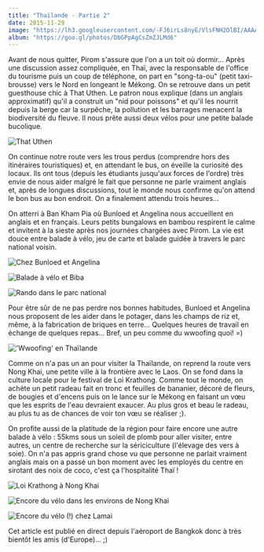 ```yaml
---
title: "Thaïlande - Partie 2"
date: 2015-11-29
image: "https://lh3.googleusercontent.com/-FJ6irLs8nyE/VlsFNH2OlBI/AAAAAAAANPs/7Djs4g2gih8/s576-Ic42/IMG_20151124_204706%25257E2.jpg"
album: "https://goo.gl/photos/DbGPpAgCsZmZJLMd6"
---
```


Avant de nous quitter, Pirom s'assure que l'on a un toit où dormir... Après une discussion assez compliquée, en Thaï, avec la responsable de l'office du tourisme puis un coup de téléphone, on part en "song-ta-ou" (petit taxi-brousse) vers le Nord en longeant le Mékong. On se retrouve dans un petit guesthouse chic à That Uthen. Le patron nous explique (dans un anglais approximatif) qu'il a construit un "nid pour poissons" et qu'il les nourrit depuis la berge car la surpêche, la pollution et les barrages menacent la biodiversité du fleuve. Il nous prête aussi deux vélos pour une petite balade bucolique.

![](https://lh3.googleusercontent.com/-e1CDMm9kxFI/VlsDwHcTjmI/AAAAAAAANP0/97b9Hudk5kg/s912-Ic42/PhotoGrid_1448532871470.jpg "That Uthen")

On continue notre route vers les trous perdus (comprendre hors des itinéraires touristiques) et, en attendant le bus, on éveille la curiosité des locaux. Ils ont tous (depuis les étudiants jusqu'aux forces de l'ordre) très envie de nous aider malgré le fait que personne ne parle vraiment anglais et, après de longues discussions, tout le monde nous confirme qu'on attend le bon bus au bon endroit. On a finalement attendu trois heures...

On atterri à Ban Kham Pia où Bunloed et Angelina nous accueillent en anglais et en français. Leurs petits bungalows en bambou respirent le calme et invitent à la sieste après nos journées chargées avec Pirom. La vie est douce entre balade à vélo, jeu de carte et balade guidée à travers le parc national voisin.

![](https://lh3.googleusercontent.com/-iLf0xIDkbCg/VlsDwDsjSMI/AAAAAAAANP0/XSwjuuIa1g0/s912-Ic42/PhotoGrid_1448535390782.jpg "Chez Bunloed et Angelina")

![](https://lh3.googleusercontent.com/-zGUZnPNwtr0/VlsDwHUkSoI/AAAAAAAANP0/9RD2hlQTj6o/s912-Ic42/PhotoGrid_1448536045951.jpg " Balade à vélo et Biba")

![](https://lh3.googleusercontent.com/-ZN1hPg89jLU/VlsDwMwkXAI/AAAAAAAANP0/nBpivZa5Qs4/s912-Ic42/PhotoGrid_1448534782895.jpg "Rando dans le parc national")

Pour être sûr de ne pas perdre nos bonnes habitudes, Bunloed et Angelina nous proposent de les aider dans le potager, dans les champs de riz et, même, à la fabrication de briques en terre... Quelques heures de travail en échange de quelques repas... Bref, un peu comme du wwoofing quoi! =)

![](https://lh3.googleusercontent.com/-hSg1hrO7xfw/VlsDwO0WRnI/AAAAAAAANP0/0jMtddJctKo/s912-Ic42/PhotoGrid_1448534219741.jpg "'Wwoofing' en Thaïlande")

Comme on n'a pas un an pour visiter la Thaïlande, on reprend la route vers Nong Khai, une petite ville à la frontière avec le Laos. On se fond dans la culture locale pour le festival de Loi Krathong. Comme tout le monde, on achète un petit radeau fait en tronc et feuilles de bananier, décoré de fleurs, de bougies et d'encens puis on le lance sur le Mékong en faisant un vœu que les esprits de l'eau devraient exaucer. Au plus gros et beau le radeau, au plus tu as de chances de voir ton vœu se réaliser ;). 

On profite aussi de la platitude de la région pour faire encore une autre balade à vélo : 55kms sous un soleil de plomb pour aller visiter, entre autres, un centre de recherche sur la sériciculture (l'élevage des vers à soie). On n'a pas appris grand chose vu que personne ne parlait vraiment anglais mais on a passé un bon moment avec les employés du centre en sirotant des noix de coco, c'est ça l'hospitalité Thaï ! 

![](https://lh3.googleusercontent.com/-bP4NHRYBIrw/VlsDwF7L3iI/AAAAAAAANP0/Zh60QzK_3Zs/s912-Ic42/PhotoGrid_1448533514080.jpg "Loi Krathong à Nong Khai")

![](https://lh3.googleusercontent.com/-9ng_GnBrsNI/VlsKhHbOOmI/AAAAAAAANRY/T-_0TulEJC4/s912-Ic42/PhotoGrid_1448806997659.jpg "Encore du vélo dans les environs de Nong Khai")

![](https://lh3.googleusercontent.com/-QY7LhhQ2Nvo/VlsDwBmKEyI/AAAAAAAANP0/lPHokWS54U4/s912-Ic42/PhotoGrid_1448804002904.jpg "Encore du vélo (!) chez Lamai")

Cet article est publié en direct depuis l'aéroport de Bangkok donc à très bientôt les amis (d'Europe)... ;)



